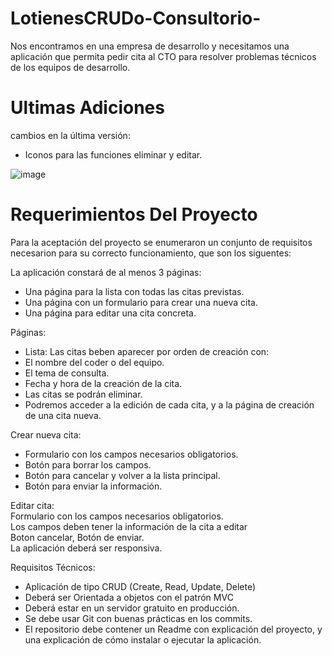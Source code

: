 # LotienesCRUDo-Consultorio-

Nos encontramos en una empresa de desarrollo y necesitamos una aplicación que permita pedir cita al CTO para resolver problemas técnicos de los equipos de desarrollo.

# Ultimas Adiciones
cambios en la última versión: </br>
* Iconos para las funciones eliminar y editar.

![image](https://user-images.githubusercontent.com/79488966/160487347-ed40f8bc-85ae-4b2d-a005-f7d76b60b19d.png)

# Requerimientos Del Proyecto

Para la aceptación del proyecto se enumeraron un conjunto de requisitos necesarion para su correcto funcionamiento, que son los siguentes: </br>

La aplicación constará de al menos 3 páginas: </br>
 * Una página para la lista con todas las citas previstas. </br>
 * Una página con un formulario para crear una nueva cita. </br>
 * Una página para editar una cita concreta. </br>

Páginas:

 * Lista: Las citas beben aparecer por orden de creación con: </br>
 * El nombre del coder o del equipo. </br>
 * El tema de consulta. </br>
 * Fecha y hora de la creación de la cita. </br>
 * Las citas se podrán eliminar. </br>
 * Podremos acceder a la edición de cada cita, y a la página de creación de una cita nueva. </br>
  
Crear nueva cita:
 * Formulario con los campos necesarios obligatorios. </br>
 * Botón para borrar los campos. </br>
 * Botón para cancelar y volver a la lista principal. </br>
 * Botón para enviar la información. </br>

Editar cita: </br>
  Formulario con los campos necesarios obligatorios. </br>
  Los campos deben tener la información de la cita a editar </br>
  Boton cancelar, Botón de enviar. </br>
  La aplicación deberá ser responsiva. </br>
 
Requisitos Técnicos: </br>

 * Aplicación de tipo CRUD (Create, Read, Update, Delete) </br>
 * Deberá ser Orientada a objetos con el patrón MVC </br>
 * Deberá estar en un servidor gratuito en producción. </br>
 * Se debe usar Git con buenas prácticas en los commits. </br>
 * El repositorio debe contener un Readme con explicación del proyecto, y una explicación de cómo instalar o ejecutar la aplicación. </br>
